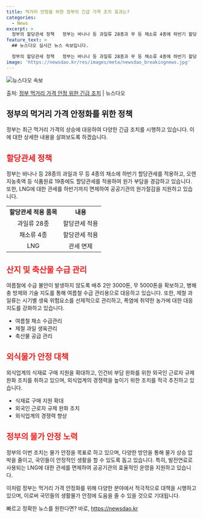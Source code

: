```yaml
---
title: 먹거리 안정을 위한 정부의 긴급 가격 조치 효과는?
categories:
  - News
excerpt: >
  정부의 할당관세 정책   정부는 바나나 등 과일류 28종과 무 등 채소류 4종에 하반기 할당관세를 적용하고,…
feature_text: >
  ## 뉴스다오 실시간 뉴스 속보입니다.

  정부의 할당관세 정책   정부는 바나나 등 과일류 28종과 무 등 채소류 4종에 하반기 할당관세를 적용하고,…
image: 'https://newsdao.kr/res/images/meta/newsdao_breakingnews.jpg'
---
```


![뉴스다오 속보](https://newsdao.kr/res/images/meta/newsdao_breakingnews.jpg)

<p>출처: <a href="https://newsdao.kr/4080" rel="dofollow">정부 먹거리 가격 안정 위한 긴급 조치</a> | 뉴스다오</p>

<h2 data-ke-size="size26">정부의 먹거리 가격 안정화를 위한 정책</h2> 
<p data-ke-size="size16">정부는 최근 먹거리 가격의 상승에 대응하여 다양한 긴급 조치를 시행하고 있습니다. 이에 대한 상세한 내용을 살펴보도록 하겠습니다.</p>

<h2 data-ke-size="size24"><b><span style="color: #ee2323;">할당관세 정책</span></b></h2>
<p data-ke-size="size16">정부는 바나나 등 28종의 과일과 무 등 4종의 채소에 하반기 할당관세를 적용하고, 오렌지농축액 등 식품원료 19종에도 할당관세를 적용하여 원가 부담을 경감하고 있습니다. 또한, LNG에 대한 관세를 하반기까지 면제하여 공공기관의 원가절감을 지원하고 있습니다.</p>

<table>
  <tr>
    <td style="text-align: center; height: 17px;"><b>할당관세 적용 품목</b></td>
    <td style="text-align: center; height: 17px;"><b>내용</b></td>
  </tr>
  <tr>
    <td style="text-align: center; height: 17px;">과일류 28종</td>
    <td style="text-align: center; height: 17px;">할당관세 적용</td>
  </tr>
  <tr>
    <td style="text-align: center; height: 17px;">채소류 4종</td>
    <td style="text-align: center; height: 17px;">할당관세 적용</td>
  </tr>
  <tr>
    <td style="text-align: center; height: 17px;">LNG</td>
    <td style="text-align: center; height: 17px;">관세 면제</td>
  </tr>
</table>

<h2 data-ke-size="size24"><b><span style="color: #ee2323;">산지 및 축산물 수급 관리</span></b></h2>
<p data-ke-size="size16">여름철에 수급 불안이 발생하지 않도록 배추 2만 3000톤, 무 5000톤을 확보하고, 병해충 방제와 기술 지도를 통해 여름철 수급 관리용으로 대응하고 있습니다. 또한, 제철 과일류는 시기별 생육 위험요소를 선제적으로 관리하고, 폭염에 취약한 농가에 대한 대응 지도를 강화하고 있습니다.</p>

<ul>
  <li>여름철 채소 수급관리</li>
  <li>제철 과일 생육관리</li>
  <li>축산물 공급 관리</li>
</ul>

<h2 data-ke-size="size24"><b><span style="color: #ee2323;">외식물가 안정 대책</span></b></h2>
<p data-ke-size="size16">외식업계의 식재료 구매 지원을 확대하고, 인건비 부담 완화를 위한 외국인 근로자 규제 완화 조치를 취하고 있으며, 외식업계의 경쟁력을 높이기 위한 조치를 적극 추진하고 있습니다.</p>

<ul>
  <li>식재료 구매 지원 확대</li>
  <li>외국인 근로자 규제 완화 조치</li>
  <li>외식업계의 경쟁력 향상</li>
</ul>

<h2 data-ke-size="size24"><b><span style="color: #ee2323;">정부의 물가 안정 노력</span></b></h2>
<p data-ke-size="size16">정부의 이번 조치는 물가 안정을 목표로 하고 있으며, 다양한 방안을 통해 물가 상승 압박을 줄이고, 국민들이 안정적인 생활을 할 수 있도록 돕고 있습니다. 특히, 발전연료로 사용되는 LNG에 대한 관세를 면제하여 공공기관의 효율적인 운영을 지원하고 있습니다.</p>

이처럼 정부는 먹거리 가격 안정화를 위해 다양한 분야에서 적극적으로 대책을 시행하고 있으며, 이로써 국민들의 생활물가 안정에 도움을 줄 수 있을 것으로 기대됩니다. 

빠르고 정확한 뉴스를 원한다면? 바로, <a href="https://newsdao.kr" rel="dofollow">https://newsdao.kr</a>


